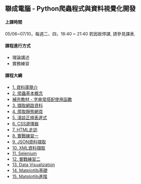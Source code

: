 ## 聯成電腦 - Python爬蟲程式與資料視覺化開發

#### 上課時間

05/06~07/10，每週二、四，18:40 ~ 21:40
若因故停課, 請參見課表.

#### 課程進行方式

- 理論講述
- 實務練習

#### 課程大綱
- [1. 資料庫簡介](http://mirdex.github.io/Crawler0506/0.%20MySQL.slides.html)
- [2. 爬蟲基本概念](http://mirdex.github.io/Crawler0506/1.%20爬蟲基本概念.slides.html)
- [補充教材 - 字串常搭配使用函數](http://mirdex.github.io/Crawler0506/1-1.%20補充%20-%20字串常搭配使用函數_Q.slides.html)
- [3. 擷取網路資料](http://mirdex.github.io/Crawler0506/2.%20擷取網路資料_Q.slides.html)
- [4. 爬取靜態網頁](http://mirdex.github.io/Crawler0506/3.爬取靜態網頁_Q.slides.html)
- [5. 淺談正規表達式](http://mirdex.github.io/Crawler0506/4.%20淺談正規表達式_Q.slides.html)
- [6. CSS選擇器](http://mirdex.github.io/Crawler0506/5.%20CSS選擇器_Q.slides.html)
- [7. HTML走訪](http://mirdex.github.io/Crawler0506/6.%20HTML%20走訪_Q.slides.html)
- [8. 實戰練習一](http://mirdex.github.io/Crawler0506/7.%20實戰練習一_Q.slides.html)
- [9. JSON資料擷取](http://mirdex.github.io/Crawler0506/8.JSON資料擷取_Q.slides.html)
- [10. XML資料擷取](http://mirdex.github.io/Crawler0506/9.%20XML資料擷取_Q.slides.html)
- [11. Selenium](http://mirdex.github.io/Crawler0506/10.%20Selenium_Q.slides.html)
- [12. 實戰練習二](http://mirdex.github.io/Crawler0506/11.%20實戰練習二_Q.slides.html)
- [13. Data Visualization](http://mirdex.github.io/Crawler0506/1.%20Data%20Visualization%20Introduction.slides.html)
- [14. Matplotlib基礎](http://mirdex.github.io/Crawler0506/2.%20Matplotlib基礎_Q.slides.html)
- [15. Matplotlib進階](http://mirdex.github.io/Crawler0506/3.%20Matplotlib進階_Q.slides.html)
